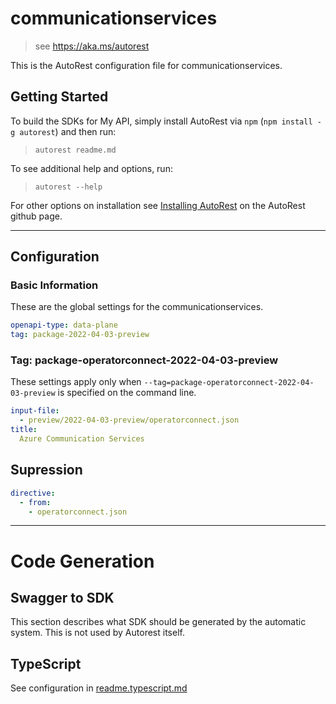 # communicationservices

> see https://aka.ms/autorest

This is the AutoRest configuration file for communicationservices.

## Getting Started

To build the SDKs for My API, simply install AutoRest via `npm` (`npm install -g autorest`) and then run:

> `autorest readme.md`

To see additional help and options, run:

> `autorest --help`

For other options on installation see [Installing AutoRest](https://aka.ms/autorest/install) on the AutoRest github page.

---

## Configuration

### Basic Information

These are the global settings for the communicationservices.

```yaml
openapi-type: data-plane
tag: package-2022-04-03-preview
```

### Tag: package-operatorconnect-2022-04-03-preview

These settings apply only when `--tag=package-operatorconnect-2022-04-03-preview` is specified on the command line.

```yaml $(tag) == 'package-operatorconnect-2022-04-03-preview'
input-file:
  - preview/2022-04-03-preview/operatorconnect.json
title:
  Azure Communication Services
```

## Supression
``` yaml
directive:
  - from:
    - operatorconnect.json
```

---

# Code Generation

## Swagger to SDK

This section describes what SDK should be generated by the automatic system.
This is not used by Autorest itself.

## TypeScript

See configuration in [readme.typescript.md](./readme.typescript.md)